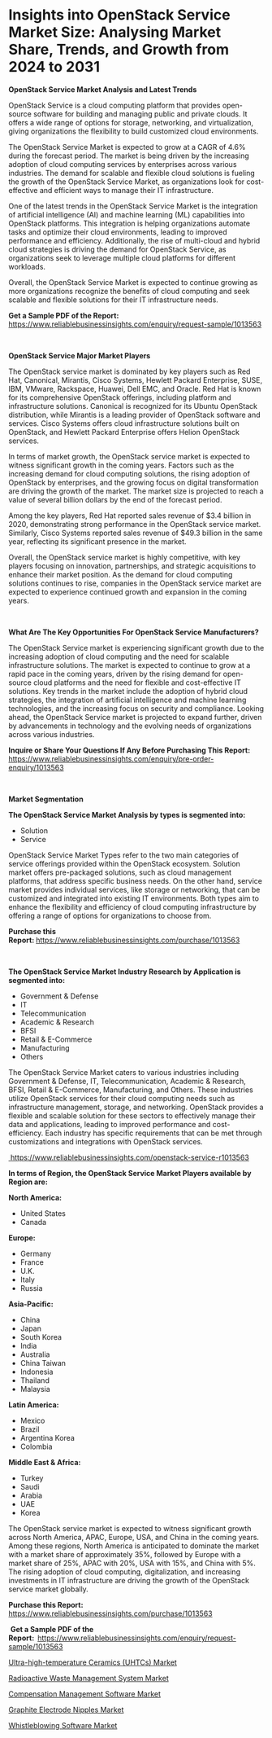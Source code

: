 <p><h1>Insights into OpenStack Service Market Size: Analysing Market Share, Trends, and Growth from 2024 to 2031</h1></p><p><strong>OpenStack Service Market Analysis and Latest Trends</strong></p>
<p><p>OpenStack Service is a cloud computing platform that provides open-source software for building and managing public and private clouds. It offers a wide range of options for storage, networking, and virtualization, giving organizations the flexibility to build customized cloud environments.</p><p>The OpenStack Service Market is expected to grow at a CAGR of 4.6% during the forecast period. The market is being driven by the increasing adoption of cloud computing services by enterprises across various industries. The demand for scalable and flexible cloud solutions is fueling the growth of the OpenStack Service Market, as organizations look for cost-effective and efficient ways to manage their IT infrastructure.</p><p>One of the latest trends in the OpenStack Service Market is the integration of artificial intelligence (AI) and machine learning (ML) capabilities into OpenStack platforms. This integration is helping organizations automate tasks and optimize their cloud environments, leading to improved performance and efficiency. Additionally, the rise of multi-cloud and hybrid cloud strategies is driving the demand for OpenStack Service, as organizations seek to leverage multiple cloud platforms for different workloads.</p><p>Overall, the OpenStack Service Market is expected to continue growing as more organizations recognize the benefits of cloud computing and seek scalable and flexible solutions for their IT infrastructure needs.</p></p>
<p><strong>Get a Sample PDF of the Report:&nbsp;</strong> <a href="https://www.reliablebusinessinsights.com/enquiry/request-sample/1013563">https://www.reliablebusinessinsights.com/enquiry/request-sample/1013563</a></p>
<p>&nbsp;</p>
<p><strong>OpenStack Service Major Market Players</strong></p>
<p><p>The OpenStack service market is dominated by key players such as Red Hat, Canonical, Mirantis, Cisco Systems, Hewlett Packard Enterprise, SUSE, IBM, VMware, Rackspace, Huawei, Dell EMC, and Oracle. Red Hat is known for its comprehensive OpenStack offerings, including platform and infrastructure solutions. Canonical is recognized for its Ubuntu OpenStack distribution, while Mirantis is a leading provider of OpenStack software and services. Cisco Systems offers cloud infrastructure solutions built on OpenStack, and Hewlett Packard Enterprise offers Helion OpenStack services.</p><p>In terms of market growth, the OpenStack service market is expected to witness significant growth in the coming years. Factors such as the increasing demand for cloud computing solutions, the rising adoption of OpenStack by enterprises, and the growing focus on digital transformation are driving the growth of the market. The market size is projected to reach a value of several billion dollars by the end of the forecast period.</p><p>Among the key players, Red Hat reported sales revenue of $3.4 billion in 2020, demonstrating strong performance in the OpenStack service market. Similarly, Cisco Systems reported sales revenue of $49.3 billion in the same year, reflecting its significant presence in the market.</p><p>Overall, the OpenStack service market is highly competitive, with key players focusing on innovation, partnerships, and strategic acquisitions to enhance their market position. As the demand for cloud computing solutions continues to rise, companies in the OpenStack service market are expected to experience continued growth and expansion in the coming years.</p></p>
<p>&nbsp;</p>
<p><strong>What Are The Key Opportunities For OpenStack Service Manufacturers?</strong></p>
<p><p>The OpenStack Service market is experiencing significant growth due to the increasing adoption of cloud computing and the need for scalable infrastructure solutions. The market is expected to continue to grow at a rapid pace in the coming years, driven by the rising demand for open-source cloud platforms and the need for flexible and cost-effective IT solutions. Key trends in the market include the adoption of hybrid cloud strategies, the integration of artificial intelligence and machine learning technologies, and the increasing focus on security and compliance. Looking ahead, the OpenStack Service market is projected to expand further, driven by advancements in technology and the evolving needs of organizations across various industries.</p></p>
<p><strong>Inquire or Share Your Questions If Any Before Purchasing This Report:</strong> <a href="https://www.reliablebusinessinsights.com/enquiry/pre-order-enquiry/1013563">https://www.reliablebusinessinsights.com/enquiry/pre-order-enquiry/1013563</a></p>
<p>&nbsp;</p>
<p><strong>Market Segmentation</strong></p>
<p><strong>The OpenStack Service Market Analysis by types is segmented into:</strong></p>
<p><ul><li>Solution</li><li>Service</li></ul></p>
<p><p>OpenStack Service Market Types refer to the two main categories of service offerings provided within the OpenStack ecosystem. Solution market offers pre-packaged solutions, such as cloud management platforms, that address specific business needs. On the other hand, service market provides individual services, like storage or networking, that can be customized and integrated into existing IT environments. Both types aim to enhance the flexibility and efficiency of cloud computing infrastructure by offering a range of options for organizations to choose from.</p></p>
<p><strong>Purchase this Report:&nbsp;</strong><a href="https://www.reliablebusinessinsights.com/purchase/1013563">https://www.reliablebusinessinsights.com/purchase/1013563</a></p>
<p>&nbsp;</p>
<p><strong>The OpenStack Service Market Industry Research by Application is segmented into:</strong></p>
<p><ul><li>Government & Defense</li><li>IT</li><li>Telecommunication</li><li>Academic & Research</li><li>BFSI</li><li>Retail & E-Commerce</li><li>Manufacturing</li><li>Others</li></ul></p>
<p><p>The OpenStack Service Market caters to various industries including Government & Defense, IT, Telecommunication, Academic & Research, BFSI, Retail & E-Commerce, Manufacturing, and Others. These industries utilize OpenStack services for their cloud computing needs such as infrastructure management, storage, and networking. OpenStack provides a flexible and scalable solution for these sectors to effectively manage their data and applications, leading to improved performance and cost-efficiency. Each industry has specific requirements that can be met through customizations and integrations with OpenStack services.</p></p>
<p><a href="https://www.reliablebusinessinsights.com/openstack-service-r1013563">&nbsp;https://www.reliablebusinessinsights.com/openstack-service-r1013563</a></p>
<p><strong>In terms of Region, the OpenStack Service Market Players available by Region are:</strong></p>
<p>
    <p> <strong> North America: </strong>
        <ul>
            <li>United States</li>
            <li>Canada</li>
        </ul>
        </p> 
    <p> <strong> Europe: </strong>
        <ul>
            <li>Germany</li>
            <li>France</li>
            <li>U.K.</li>
            <li>Italy</li>
            <li>Russia</li>
        </ul>
        </p> 
    <p> <strong> Asia-Pacific: </strong>
        <ul>
            <li>China</li>
            <li>Japan</li>
            <li>South Korea</li>
            <li>India</li>
            <li>Australia</li>
            <li>China Taiwan</li>
            <li>Indonesia</li>
            <li>Thailand</li>
            <li>Malaysia</li>
        </ul>
        </p> 
    <p> <strong> Latin America: </strong>
        <ul>
            <li>Mexico</li>
            <li>Brazil</li>
            <li>Argentina Korea</li>
            <li>Colombia</li>
        </ul>
        </p> 
    <p> <strong> Middle East & Africa: </strong>
        <ul>
            <li>Turkey</li>
            <li>Saudi</li>
            <li>Arabia</li>
            <li>UAE</li>
            <li>Korea</li>
        </ul>
    </p>
    </p>
<p><p>The OpenStack service market is expected to witness significant growth across North America, APAC, Europe, USA, and China in the coming years. Among these regions, North America is anticipated to dominate the market with a market share of approximately 35%, followed by Europe with a market share of 25%, APAC with 20%, USA with 15%, and China with 5%. The rising adoption of cloud computing, digitalization, and increasing investments in IT infrastructure are driving the growth of the OpenStack service market globally.</p></p>
<p><strong>Purchase this Report: </strong><a href="https://www.reliablebusinessinsights.com/purchase/1013563">https://www.reliablebusinessinsights.com/purchase/1013563</a></p>
<p>&nbsp;<strong>Get a Sample PDF of the Report:&nbsp;&nbsp;</strong><a href="https://www.reliablebusinessinsights.com/enquiry/request-sample/1013563">https://www.reliablebusinessinsights.com/enquiry/request-sample/1013563</a></p>
<p><strong></strong></p>
<p><p><a href="https://www.linkedin.com/pulse/ultra-high-temperature-ceramics-uhtcs-market-size-segmentation-1bw6f?trackingId=5A4oCEW2QJajIcjRBj%2Fj%2Bw%3D%3D">Ultra-high-temperature Ceramics (UHTCs) Market</a></p><p><a href="https://www.linkedin.com/pulse/comprehensive-analysis-global-radioactive-waste-management-system-f2puf?trackingId=w8e40JV0SVqMVrfVMy9BvQ%3D%3D">Radioactive Waste Management System Market</a></p><p><a href="https://github.com/Angelnienowdseej3e45z3p8c/Market-Research-Report-List-3/blob/main/compensation-management-software-market.md">Compensation Management Software Market</a></p><p><a href="https://www.linkedin.com/pulse/graphite-electrode-nipples-market-share-analysis-growth-vpcsf?trackingId=4uMsawx4Q7eyJhqhpCMMlw%3D%3D">Graphite Electrode Nipples Market</a></p><p><a href="https://github.com/angeliabkratze/Market-Research-Report-List-2/blob/main/whistleblowing-software-market.md">Whistleblowing Software Market</a></p></p>